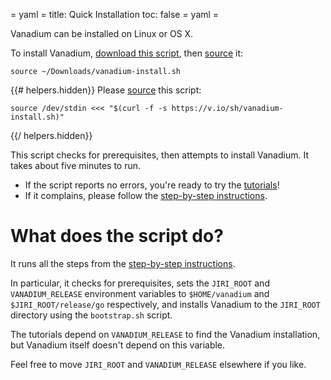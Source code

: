 = yaml =
title: Quick Installation
toc: false
= yaml =

Vanadium can be installed on Linux or OS X.
<!-- TODO(sadovsky): This is confusing for Android/iOS devs. -->

To install Vanadium, <a href="/sh/vanadium-install.sh"
download="vanadium-install.sh">download this script</a>, then [source] it:
<!-- @doInstallManually -->
```
source ~/Downloads/vanadium-install.sh
```

{{# helpers.hidden}}
Please [source] this script:
<!-- @doInstallViaCurl -->
```
source /dev/stdin <<< "$(curl -f -s https://v.io/sh/vanadium-install.sh)"
```
{{/ helpers.hidden}}

This script checks for prerequisites, then attempts to install Vanadium. It
takes about five minutes to run.

* If the script reports no errors, you're ready to try the [tutorials]!
* If it complains, please follow the [step-by-step instructions].

# What does the script do?

It runs all the steps from the [step-by-step instructions].

In particular, it checks for prerequisites, sets the `JIRI_ROOT` and
`VANADIUM_RELEASE` environment variables to `$HOME/vanadium` and
`$JIRI_ROOT/release/go` respectively, and installs Vanadium to the `JIRI_ROOT`
directory using the `bootstrap.sh` script.

The tutorials depend on `VANADIUM_RELEASE` to find the Vanadium installation, but
Vanadium itself doesn't depend on this variable.

Feel free to move `JIRI_ROOT` and `VANADIUM_RELEASE` elsewhere if you like.

[source]: /tutorials/faq.html#why-source-
[tutorials]: /tutorials/hello-world.html
[step-by-step instructions]: /installation/step-by-step.html
